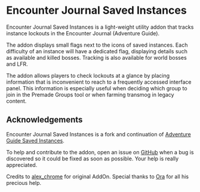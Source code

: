 # Encounter Journal Saved Instances
Encounter Journal Saved Instances is a light-weight utility addon that tracks instance lockouts in the Encounter Journal (Adventure Guide).

The addon displays small flags next to the icons of saved instances. Each difficulty of an instance will have a dedicated flag, displaying details such as available and killed bosses. Tracking is also available for world bosses and LFR.

The addon allows players to check lockouts at a glance by placing information that is inconvenient to reach to a frequently accessed interface panel. This information is especially useful when deciding which group to join in the Premade Groups tool or when farming transmog in legacy content.

## Acknowledgements
Encounter Journal Saved Instances is a fork and continuation of [Adventure Guide Saved Instances](https://wow.curseforge.com/projects/adventure-guide-saved-instances). 

To help and contribute to the addon, open an issue on [GitHub](https://github.com/Meivyn/EncounterJournalSavedInstances/issues) when a bug is discovered so it could be fixed as soon as possible. Your help is really appreciated.

Credits to [alex_chrome](https://wow.curseforge.com/members/alex_chrome)
for original AddOn. Special thanks to [Ora](https://wago.io/) for all his precious help.
